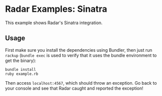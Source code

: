 # Radar Examples: Sinatra

This example shows Radar's Sinatra integration.

## Usage

First make sure you install the dependencies using Bundler, then just
run `rackup` (`bundle exec` is used to verify that it uses the bundle
environment to get the binary):

    bundle install
    ruby example.rb

Then access `localhost:4567`, which should throw an exception. Go back
to your console and see that Radar caught and reported the exception!
